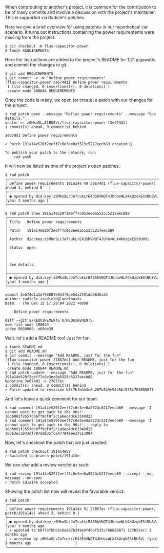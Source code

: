 When contributing to another's project, it is common for the contribution to be
of many commits and involve a discussion with the project's maintainer.  This is supported
via Radicle's patches.

Here we give a brief overview for using patches in our hypothetical car
scenario.  It turns out instructions containing the power requirements were
missing from the project.

```
$ git checkout -b flux-capacitor-power
$ touch REQUIREMENTS
```

Here the instructions are added to the project's README for 1.21 gigawatts and
commit the changes to git.

```
$ git add REQUIREMENTS
$ git commit -v -m "Define power requirements"
[flux-capacitor-power 3e674d1] Define power requirements
 1 file changed, 0 insertions(+), 0 deletions(-)
 create mode 100644 REQUIREMENTS
```

Once the code is ready, we open (or create) a patch with our changes for the project.

```
$ rad patch open --message "Define power requirements" --message "See details."
master <- z6MknSL…StBU8Vi/flux-capacitor-power (3e674d1)
1 commit(s) ahead, 0 commit(s) behind

3e674d1 Define power requirements

✓ Patch 191a14e520f2eeff7c0e3ee0a5523c5217eecb89 created 🌱

To publish your patch to the network, run:
    rad push
```

It will now be listed as one of the project's open patches.

```
$ rad patch
╭─────────────────────────────────────────────────────────────────────────────────────────╮
│ Define power requirements 191a14e R0 3e674d1 (flux-capacitor-power) ahead 1, behind 0   │
├─────────────────────────────────────────────────────────────────────────────────────────┤
│ ● opened by did:key:z6MknSLrJoTcukLrE435hVNQT4JUhbvWLX4kUzqkEStBU8Vi (you) 3 months ago │
╰─────────────────────────────────────────────────────────────────────────────────────────╯
```
```
$ rad patch show 191a14e520f2eeff7c0e3ee0a5523c5217eecb89
╭─────────────────────────────────────────────────────────────────────────────────────────╮
│ Title   Define power requirements                                                       │
│ Patch   191a14e520f2eeff7c0e3ee0a5523c5217eecb89                                        │
│ Author  did:key:z6MknSLrJoTcukLrE435hVNQT4JUhbvWLX4kUzqkEStBU8Vi                        │
│ Status  open                                                                            │
│                                                                                         │
│ See details.                                                                            │
├─────────────────────────────────────────────────────────────────────────────────────────┤
│ ● opened by did:key:z6MknSLrJoTcukLrE435hVNQT4JUhbvWLX4kUzqkEStBU8Vi (you) 3 months ago │
╰─────────────────────────────────────────────────────────────────────────────────────────╯

commit 3e674d1a1df90807e934f9ae5da2591dd6848a33
Author: radicle <radicle@localhost>
Date:   Thu Dec 15 17:28:04 2022 +0000

    Define power requirements

diff --git a/REQUIREMENTS b/REQUIREMENTS
new file mode 100644
index 0000000..e69de29

```

Wait, let's add a README too! Just for fun.

```
$ touch README.md
$ git add README.md
$ git commit --message "Add README, just for the fun"
[flux-capacitor-power 27857ec] Add README, just for the fun
 1 file changed, 0 insertions(+), 0 deletions(-)
 create mode 100644 README.md
$ rad patch update --message "Add README, just for the fun" 191a14e520f2eeff7c0e3ee0a5523c5217eecb89
Updating 3e674d1 -> 27857ec
1 commit(s) ahead, 0 commit(s) behind
✓ Patch updated to revision b8f7bfbbb3c6a207b349e9f45bf535c706805871
```

And let's leave a quick comment for our team:

```
$ rad comment 191a14e520f2eeff7c0e3ee0a5523c5217eecb89 --message 'I cannot wait to get back to the 90s!'
16cb902f2657dc6ff9cf0f2c1a6ec4dc63340d23
$ rad comment 191a14e520f2eeff7c0e3ee0a5523c5217eecb89 --message 'I cannot wait to get back to the 90s!' --reply-to 16cb902f2657dc6ff9cf0f2c1a6ec4dc63340d23
16363eca043df797de835fca477848ee37513084
```

Now, let's checkout the patch that we just created:

```
$ rad patch checkout 191a14e52
✓ Switched to branch patch/191a14e
```

We can also add a review verdict as such:

```
$ rad review 191a14e520f2eeff7c0e3ee0a5523c5217eecb89 --accept --no-message --no-sync
✓ Patch 191a14e accepted
```

Showing the patch list now will reveal the favorable verdict:

```
$ rad patch
╭──────────────────────────────────────────────────────────────────────────────────────────────────────╮
│ Define power requirements 191a14e R1 27857ec (flux-capacitor-power, patch/191a14e) ahead 2, behind 0 │
├──────────────────────────────────────────────────────────────────────────────────────────────────────┤
│ ● opened by did:key:z6MknSLrJoTcukLrE435hVNQT4JUhbvWLX4kUzqkEStBU8Vi (you) 3 months ago              │
│ ↑ updated to b8f7bfbbb3c6a207b349e9f45bf535c706805871 (27857ec) 3 months ago                         │
│ ✓ accepted by z6MknSLrJoTcukLrE435hVNQT4JUhbvWLX4kUzqkEStBU8Vi (you) 3 months ago                    │
╰──────────────────────────────────────────────────────────────────────────────────────────────────────╯
```
